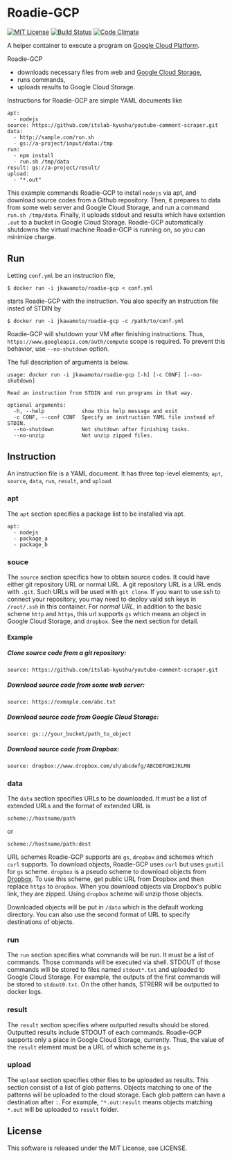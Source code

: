 Roadie-GCP
===========
[![MIT License](http://img.shields.io/badge/license-MIT-blue.svg?style=flat)](LICENSE)
[![Build Status](https://travis-ci.org/jkawamoto/roadie-gcp.svg?branch=master)](https://travis-ci.org/jkawamoto/roadie-gcp)
[![Code Climate](https://codeclimate.com/github/jkawamoto/roadie-gcp/badges/gpa.svg)](https://codeclimate.com/github/jkawamoto/roadie-gcp)

A helper container to execute a program on [Google Cloud Platform](https://cloud.google.com/).

Roadie-GCP
  * downloads necessary files from web and [Google Cloud Storage](https://cloud.google.com/storage/),
  * runs commands,
  * uploads results to Google Cloud Storage.

Instructions for Roadie-GCP are simple YAML documents like
```
apt:
  - nodejs
source: https://github.com/itslab-kyushu/youtube-comment-scraper.git
data:
  - http://sample.com/run.sh
  - gs://a-project/input/data:/tmp
run:
  - npm install
  - run.sh /tmp/data
result: gs://a-project/result/
upload:
  - "*.out"
```

This example commands Roadie-GCP to install `nodejs` via apt,
and download source codes from a Github repository. Then,
it prepares to data from some web server and Google Cloud Storage,
and run a command `run.sh /tmp/data`.
Finally, it uploads stdout and results which have extention `.out` to a bucket in Google Cloud Storage.
Roadie-GCP automatically shutdowns the virtual machine Roadie-GCP is running on, so you can minimize charge.

Run
----
Letting `conf.yml` be an instruction file,
```
$ docker run -i jkawamoto/roadie-gcp < conf.yml
```
starts Roadie-GCP with the instruction.
You also specify an instruction file insted of STDIN by
```
$ docker run -i jkawamoto/roadie-gcp -c /path/to/conf.yml
```

Roadie-GCP will shutdown your VM after finishing instructions.
Thus, `https://www.googleapis.com/auth/compute` scope is required.
To prevent this behavior, use `--no-shutdown` option.

The full description of arguments is below.
```
usage: docker run -i jkawamoto/roadie-gcp [-h] [-c CONF] [--no-shutdown]

Read an instruction from STDIN and run programs in that way.

optional arguments:
  -h, --help            show this help message and exit
  -c CONF, --conf CONF  Specify an instruction YAML file instead of STDIN.
  --no-shutdown         Not shutdown after finishing tasks.
  --no-unzip            Not unzip zipped files.  
```

Instruction
-------------
An instruction file is a YAML document. It has three top-level elements;
`apt`, `source`, `data`, `run`, `result`, and `upload`.

### apt
The `apt` section specifies a package list to be installed via apt.

~~~
apt:
  - nodejs
  - package_a
  - package_b
~~~


### souce
The `source` section specifics how to obtain source codes.
It could have either git repository URL or normal URL.
A git repository URL is a URL ends with `.git`.
Such URLs will be used with `git clone`.
If you want to use ssh to connect your repository,
you may need to deploy valid ssh keys in `/root/.ssh` in this container.
For *normal URL*, in addition to the basic scheme `http` and `https`,
this url supports `gs` which means an object in Google Cloud Storage, and `dropbox`.
See the next section for detail.

#### Example
##### Clone source code from a git repository:
```
source: https://github.com/itslab-kyushu/youtube-comment-scraper.git
```

##### Download source code from some web server:
```
source: https://exmaple.com/abc.txt
```

##### Download source code from Google Cloud Storage:
```
source: gs:://your_bucket/path_to_object
```

##### Download source code from Dropbox:
```
source: dropbox://www.dropbox.com/sh/abcdefg/ABCDEFGHIJKLMN
```

### data
The `data` section specifies URLs to be downloaded.
It must be a list of extended URLs and the format of extended URL is
```
scheme://hostname/path
```
or
```
scheme://hostname/path:dest
```
URL schemes Roadie-GCP supports are `gs`, `dropbox` and schemes which `curl` supports. To download objects, Roadie-GCP uses `curl` but uses `gsutil` for `gs` scheme. `dropbox` is a pseudo scheme to download objects from [Dropbox](https://www.dropbox.com/). To use this scheme, get public URL from Dropbox and then replace `https` to `dropbox`. When you download objects via Dropbox's public link, they are zipped. Using `dropbox` scheme will unzip those objects.

Downloaded objects will be put in `/data` which is the default working directory.
You can also use the second format of URL to specify destinations of objects.

### run
The `run` section specifies what commands will be run.
It must be a list of commands.
Those commands will be executed via shell.
STDOUT of those commands will be stored to files named `stdout*.txt` and uploaded to Google Cloud Storage.
For example, the outputs of the first commands will be stored to `stdout0.txt`.
On the other hands, STRERR will be outputted to docker logs.

### result
The `result` section specifies where outputted results should be stored.
Outputted results include STDOUT of each commands.
Roadie-GCP supports only a place in Google Cloud Storage, currently.
Thus, the value of the `result` element must be a URL of which scheme is `gs`.

### upload
The `upload` section specifies other files to be uploaded as results.
This section consist of a list of glob patterns.
Objects matching to one of the patterns will be uploaded to the cloud storage. Each glob pattern can have a destination after `:`.
For example, `"*.out:result` means objects matching `*.out` will be uploaded to `result` folder.

License
--------
This software is released under the MIT License, see LICENSE.
